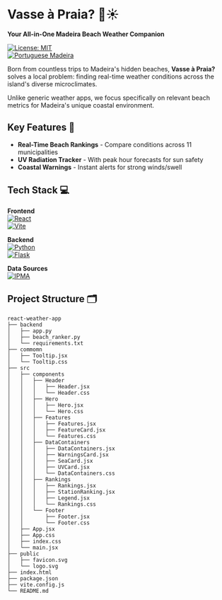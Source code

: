 # Vasse à Praia? 🌊☀️  

**Your All-in-One Madeira Beach Weather Companion**  

[![License: MIT](https://img.shields.io/badge/License-MIT-yellow.svg)](https://opensource.org/licenses/MIT)  
[![Portuguese Madeira](https://img.shields.io/badge/%F0%9F%87%B5%F0%9F%87%B9-Portugal%20Madeira-1a73e8)](https://visitmadeira.com)  


Born from countless trips to Madeira's hidden beaches, **Vasse à Praia?** solves a local problem: finding real-time weather conditions across the island's diverse microclimates.  

Unlike generic weather apps, we focus specifically on relevant beach metrics for Madeira's unique coastal environment.

## Key Features 🌟  
- **Real-Time Beach Rankings** - Compare conditions across 11 municipalities  
- **UV Radiation Tracker** - With peak hour forecasts for sun safety  
- **Coastal Warnings** - Instant alerts for strong winds/swell   

## Tech Stack 💻  
**Frontend**  
[![React](https://img.shields.io/badge/React-18-61DAFB?logo=react)](https://react.dev/)  
[![Vite](https://img.shields.io/badge/Vite-4-646CFF?logo=vite)](https://vitejs.dev/)  

**Backend**  
[![Python](https://img.shields.io/badge/Python-3.11-3776AB?logo=python)](https://www.python.org/)  
[![Flask](https://img.shields.io/badge/Flask-2.3-000000?logo=flask)](https://flask.palletsprojects.com/)  

**Data Sources**  
[![IPMA](https://img.shields.io/badge/Weather%20Data-IPMA%20API-1a73e8)](https://www.ipma.pt)  

## Project Structure 🗂️  

```
react-weather-app
├── backend
│   ├── app.py
│   ├── beach_ranker.py
│   └── requirements.txt
├── commomn
│   ├── Tooltip.jsx
│   └── Tooltip.css
├── src
│   ├── components
│   │   ├── Header
│   │   │   ├── Header.jsx
│   │   │   └── Header.css
│   │   ├── Hero
│   │   │   ├── Hero.jsx
│   │   │   └── Hero.css
│   │   ├── Features
│   │   │   ├── Features.jsx
│   │   │   ├── FeatureCard.jsx
│   │   │   └── Features.css
│   │   ├── DataContainers
│   │   │   ├── DataContainers.jsx
│   │   │   ├── WarningsCard.jsx
│   │   │   ├── SeaCard.jsx
│   │   │   ├── UVCard.jsx
│   │   │   └── DataContainers.css
│   │   ├── Rankings
│   │   │   ├── Rankings.jsx
│   │   │   ├── StationRanking.jsx
│   │   │   ├── Legend.jsx
│   │   │   └── Rankings.css
│   │   └── Footer
│   │       ├── Footer.jsx
│   │       └── Footer.css
│   ├── App.jsx
│   ├── App.css
│   ├── index.css
│   └── main.jsx
├── public
│   ├── favicon.svg
│   └── logo.svg
├── index.html
├── package.json
├── vite.config.js
└── README.md
```
